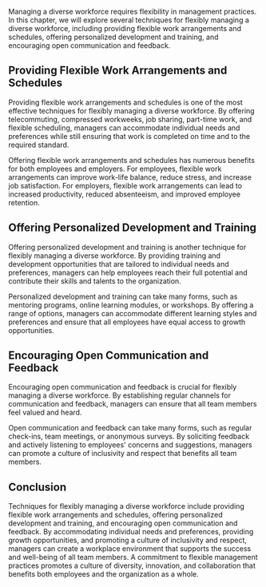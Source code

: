 
Managing a diverse workforce requires flexibility in management practices. In this chapter, we will explore several techniques for flexibly managing a diverse workforce, including providing flexible work arrangements and schedules, offering personalized development and training, and encouraging open communication and feedback.

Providing Flexible Work Arrangements and Schedules
--------------------------------------------------

Providing flexible work arrangements and schedules is one of the most effective techniques for flexibly managing a diverse workforce. By offering telecommuting, compressed workweeks, job sharing, part-time work, and flexible scheduling, managers can accommodate individual needs and preferences while still ensuring that work is completed on time and to the required standard.

Offering flexible work arrangements and schedules has numerous benefits for both employees and employers. For employees, flexible work arrangements can improve work-life balance, reduce stress, and increase job satisfaction. For employers, flexible work arrangements can lead to increased productivity, reduced absenteeism, and improved employee retention.

Offering Personalized Development and Training
----------------------------------------------

Offering personalized development and training is another technique for flexibly managing a diverse workforce. By providing training and development opportunities that are tailored to individual needs and preferences, managers can help employees reach their full potential and contribute their skills and talents to the organization.

Personalized development and training can take many forms, such as mentoring programs, online learning modules, or workshops. By offering a range of options, managers can accommodate different learning styles and preferences and ensure that all employees have equal access to growth opportunities.

Encouraging Open Communication and Feedback
-------------------------------------------

Encouraging open communication and feedback is crucial for flexibly managing a diverse workforce. By establishing regular channels for communication and feedback, managers can ensure that all team members feel valued and heard.

Open communication and feedback can take many forms, such as regular check-ins, team meetings, or anonymous surveys. By soliciting feedback and actively listening to employees' concerns and suggestions, managers can promote a culture of inclusivity and respect that benefits all team members.

Conclusion
----------

Techniques for flexibly managing a diverse workforce include providing flexible work arrangements and schedules, offering personalized development and training, and encouraging open communication and feedback. By accommodating individual needs and preferences, providing growth opportunities, and promoting a culture of inclusivity and respect, managers can create a workplace environment that supports the success and well-being of all team members. A commitment to flexible management practices promotes a culture of diversity, innovation, and collaboration that benefits both employees and the organization as a whole.
